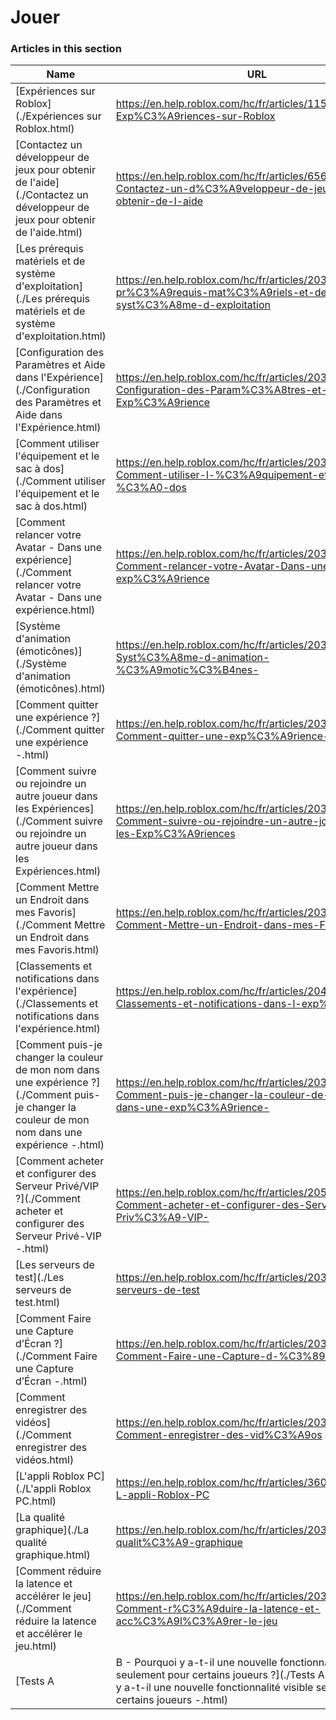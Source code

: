 # Jouer  
### Articles in this section
Name|URL
-|-
[Expériences sur Roblox](./Expériences sur Roblox.html) |https://en.help.roblox.com/hc/fr/articles/115004734603-Exp%C3%A9riences-sur-Roblox
[Contactez un développeur de jeux pour obtenir de l'aide](./Contactez un développeur de jeux pour obtenir de l'aide.html) |https://en.help.roblox.com/hc/fr/articles/6566665691924-Contactez-un-d%C3%A9veloppeur-de-jeux-pour-obtenir-de-l-aide
[Les prérequis matériels et de système d'exploitation](./Les prérequis matériels et de système d'exploitation.html) |https://en.help.roblox.com/hc/fr/articles/203312800-Les-pr%C3%A9requis-mat%C3%A9riels-et-de-syst%C3%A8me-d-exploitation
[Configuration des Paramètres et Aide dans l'Expérience](./Configuration des Paramètres et Aide dans l'Expérience.html) |https://en.help.roblox.com/hc/fr/articles/203314230-Configuration-des-Param%C3%A8tres-et-Aide-dans-l-Exp%C3%A9rience
[Comment utiliser l'équipement et le sac à dos](./Comment utiliser l'équipement et le sac à dos.html) |https://en.help.roblox.com/hc/fr/articles/203314280-Comment-utiliser-l-%C3%A9quipement-et-le-sac-%C3%A0-dos
[Comment relancer votre Avatar - Dans une expérience](./Comment relancer votre Avatar - Dans une expérience.html) |https://en.help.roblox.com/hc/fr/articles/203314290-Comment-relancer-votre-Avatar-Dans-une-exp%C3%A9rience
[Système d'animation (émoticônes)](./Système d'animation (émoticônes).html) |https://en.help.roblox.com/hc/fr/articles/203314300-Syst%C3%A8me-d-animation-%C3%A9motic%C3%B4nes-
[Comment quitter une expérience ?](./Comment quitter une expérience -.html) |https://en.help.roblox.com/hc/fr/articles/203314240-Comment-quitter-une-exp%C3%A9rience-
[Comment suivre ou rejoindre un autre joueur dans les Expériences](./Comment suivre ou rejoindre un autre joueur dans les Expériences.html) |https://en.help.roblox.com/hc/fr/articles/203314220-Comment-suivre-ou-rejoindre-un-autre-joueur-dans-les-Exp%C3%A9riences
[Comment Mettre un Endroit dans mes Favoris](./Comment Mettre un Endroit dans mes Favoris.html) |https://en.help.roblox.com/hc/fr/articles/203313670-Comment-Mettre-un-Endroit-dans-mes-Favoris
[Classements et notifications dans l'expérience](./Classements et notifications dans l'expérience.html) |https://en.help.roblox.com/hc/fr/articles/204343250-Classements-et-notifications-dans-l-exp%C3%A9rience
[Comment puis-je changer la couleur de mon nom dans une expérience ?](./Comment puis-je changer la couleur de mon nom dans une expérience -.html) |https://en.help.roblox.com/hc/fr/articles/203314200-Comment-puis-je-changer-la-couleur-de-mon-nom-dans-une-exp%C3%A9rience-
[Comment acheter et configurer des Serveur Privé/VIP ?](./Comment acheter et configurer des Serveur Privé-VIP -.html) |https://en.help.roblox.com/hc/fr/articles/205345050-Comment-acheter-et-configurer-des-Serveur-Priv%C3%A9-VIP-
[Les serveurs de test](./Les serveurs de test.html) |https://en.help.roblox.com/hc/fr/articles/203314170-Les-serveurs-de-test
[Comment Faire une Capture d’Écran ?](./Comment Faire une Capture d’Écran -.html) |https://en.help.roblox.com/hc/fr/articles/203314160-Comment-Faire-une-Capture-d-%C3%89cran-
[Comment enregistrer des vidéos](./Comment enregistrer des vidéos.html) |https://en.help.roblox.com/hc/fr/articles/203314190-Comment-enregistrer-des-vid%C3%A9os
[L'appli Roblox PC](./L'appli Roblox PC.html) |https://en.help.roblox.com/hc/fr/articles/360054053812-L-appli-Roblox-PC
[La qualité graphique](./La qualité graphique.html) |https://en.help.roblox.com/hc/fr/articles/203314310-La-qualit%C3%A9-graphique
[Comment réduire la latence et accélérer le jeu](./Comment réduire la latence et accélérer le jeu.html) |https://en.help.roblox.com/hc/fr/articles/203314150-Comment-r%C3%A9duire-la-latence-et-acc%C3%A9l%C3%A9rer-le-jeu
[Tests A|B - Pourquoi y a-t-il une nouvelle fonctionnalité visible seulement pour certains joueurs ?](./Tests A-B - Pourquoi y a-t-il une nouvelle fonctionnalité visible seulement pour certains joueurs -.html) |https://en.help.roblox.com/hc/fr/articles/203312530-Tests-A-B-Pourquoi-y-a-t-il-une-nouvelle-fonctionnalit%C3%A9-visible-seulement-pour-certains-joueurs-